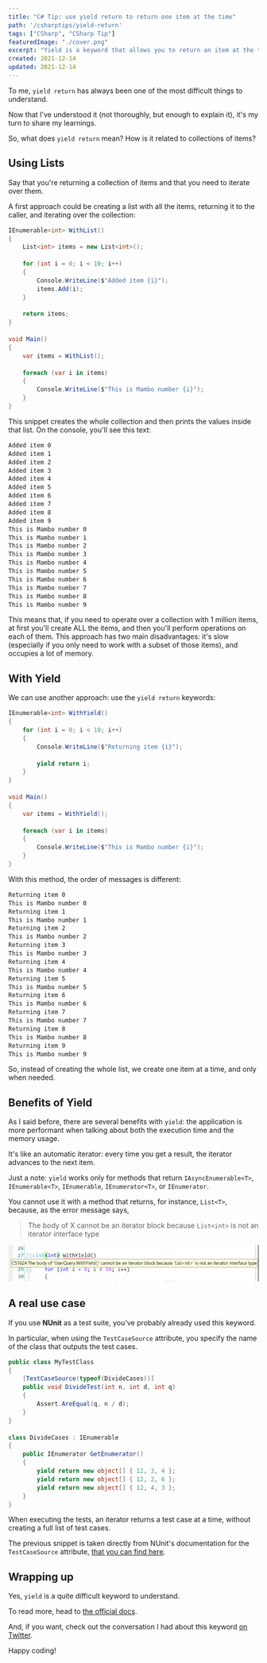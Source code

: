 ```yaml
---
title: "C# Tip: use yield return to return one item at the time"
path: '/csharptips/yield-return'
tags: ["CSharp", "CSharp Tip"]
featuredImage: "./cover.png"
excerpt: "Yield is a keyword that allows you to return an item at the time instead of creating a full list and returning it as a whole. "
created: 2021-12-14
updated: 2021-12-14
---
```


To me, `yield return` has always been one of the most difficult things to understand.

Now that I've understood it (not thoroughly, but enough to explain it), it's my turn to share my learnings.

So, what does `yield return` mean? How is it related to collections of items?

## Using Lists

Say that you're returning a collection of items and that you need to iterate over them. 

A first approach could be creating a list with all the items, returning it to the caller, and iterating over the collection:

```cs
IEnumerable<int> WithList()
{
    List<int> items = new List<int>();

    for (int i = 0; i < 10; i++)
    {
        Console.WriteLine($"Added item {i}");
        items.Add(i);
    }

    return items;
}

void Main()
{
    var items = WithList();

    foreach (var i in items)
    {
        Console.WriteLine($"This is Mambo number {i}");
    }
}
```

This snippet creates the whole collection and then prints the values inside that list. On the console, you'll see this text: 

```txt
Added item 0
Added item 1
Added item 2
Added item 3
Added item 4
Added item 5
Added item 6
Added item 7
Added item 8
Added item 9
This is Mambo number 0
This is Mambo number 1
This is Mambo number 2
This is Mambo number 3
This is Mambo number 4
This is Mambo number 5
This is Mambo number 6
This is Mambo number 7
This is Mambo number 8
This is Mambo number 9
```

This means that, if you need to operate over a collection with 1 million items, at first you'll create ALL the items, and then you'll perform operations on each of them. This approach has two main disadvantages: it's slow (especially if you only need to work with a subset of those items), and occupies a lot of memory.

## With Yield

We can use another approach: use the `yield return` keywords:

```cs
IEnumerable<int> WithYield()
{
    for (int i = 0; i < 10; i++)
    {
        Console.WriteLine($"Returning item {i}");

        yield return i;
    }
}

void Main()
{
    var items = WithYield();

    foreach (var i in items)
    {
        Console.WriteLine($"This is Mambo number {i}");
    }
}
```

With this method, the order of messages is different:

```txt
Returning item 0
This is Mambo number 0
Returning item 1
This is Mambo number 1
Returning item 2
This is Mambo number 2
Returning item 3
This is Mambo number 3
Returning item 4
This is Mambo number 4
Returning item 5
This is Mambo number 5
Returning item 6
This is Mambo number 6
Returning item 7
This is Mambo number 7
Returning item 8
This is Mambo number 8
Returning item 9
This is Mambo number 9
```

So, instead of creating the whole list, we create one item at a time, and only when needed.

## Benefits of Yield

As I said before, there are several benefits with `yield`: the application is more performant when talking about both the execution time and the memory usage.

It's like an automatic iterator: every time you get a result, the iterator advances to the next item.

Just a note: `yield` works only for methods that return `IAsyncEnumerable<T>`, `IEnumerable<T>`, `IEnumerable`, `IEnumerator<T>`, or `IEnumerator`.

You cannot use it with a method that returns, for instance, `List<T>`, because, as the error message says, 

> The body of X cannot be an iterator block because `List<int>` is not an iterator interface type

![Cannot use yield return with lists](./yield-with-list.png)


## A real use case

If you use **NUnit** as a test suite, you've probably already used this keyword. 

In particular, when using the `TestCaseSource` attribute, you specify the name of the class that outputs the test cases.

```cs
public class MyTestClass
{
    [TestCaseSource(typeof(DivideCases))]
    public void DivideTest(int n, int d, int q)
    {
        Assert.AreEqual(q, n / d);
    }
}

class DivideCases : IEnumerable
{
    public IEnumerator GetEnumerator()
    {
        yield return new object[] { 12, 3, 4 };
        yield return new object[] { 12, 2, 6 };
        yield return new object[] { 12, 4, 3 };
    }
}
```

When executing the tests, an iterator returns a test case at a time, without creating a full list of test cases.

The previous snippet is taken directly from NUnit's documentation for the `TestCaseSource` attribute, [that you can find here](https://docs.nunit.org/articles/nunit/writing-tests/attributes/testcasesource.html "TestCaseSource documentation on NUnit").

## Wrapping up

Yes, `yield` is a quite difficult keyword to understand.

To read more, head to [the official docs](https://docs.microsoft.com/en-us/dotnet/csharp/language-reference/keywords/yield "Yield documentation on Microsoft docs").

And, if you want, check out the conversation I had about this keyword [on Twitter](https://twitter.com/BelloneDavide/status/1455973842762010630 "Twitter conversation about yield return").

Happy coding!

